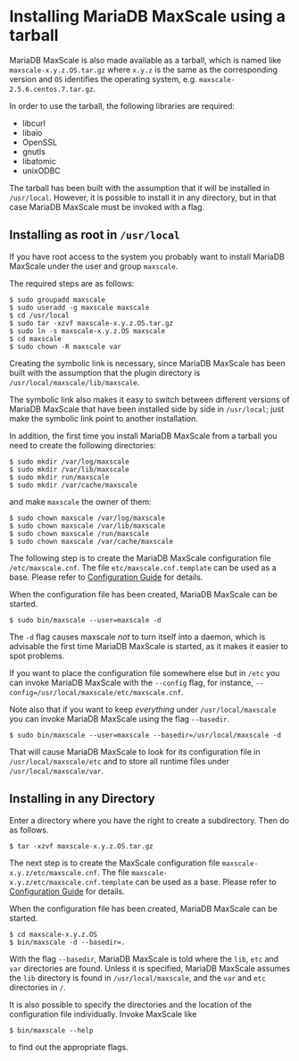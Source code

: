 # Installing MariaDB MaxScale using a tarball

MariaDB MaxScale is also made available as a tarball, which is named like
`maxscale-x.y.z.OS.tar.gz` where `x.y.z` is the same as the corresponding version and `OS`
identifies the operating system, e.g. `maxscale-2.5.6.centos.7.tar.gz`.

In order to use the tarball, the following libraries are required:

- libcurl
- libaio
- OpenSSL
- gnutls
- libatomic
- unixODBC

The tarball has been built with the assumption that it will be installed in `/usr/local`.
However, it is possible to install it in any directory, but in that case MariaDB MaxScale
must be invoked with a flag.

## Installing as root in `/usr/local`

If you have root access to the system you probably want to install MariaDB MaxScale under
the user and group `maxscale`.

The required steps are as follows:

    $ sudo groupadd maxscale
    $ sudo useradd -g maxscale maxscale
    $ cd /usr/local
    $ sudo tar -xzvf maxscale-x.y.z.OS.tar.gz
    $ sudo ln -s maxscale-x.y.z.OS maxscale
    $ cd maxscale
    $ sudo chown -R maxscale var

Creating the symbolic link is necessary, since MariaDB MaxScale has been built
with the assumption that the plugin directory is `/usr/local/maxscale/lib/maxscale`.

The symbolic link also makes it easy to switch between different versions of
MariaDB MaxScale that have been installed side by side in `/usr/local`;
just make the symbolic link point to another installation.

In addition, the first time you install MariaDB MaxScale from a tarball
you need to create the following directories:

    $ sudo mkdir /var/log/maxscale
    $ sudo mkdir /var/lib/maxscale
    $ sudo mkdir run/maxscale
    $ sudo mkdir /var/cache/maxscale

and make `maxscale` the owner of them:

    $ sudo chown maxscale /var/log/maxscale
    $ sudo chown maxscale /var/lib/maxscale
    $ sudo chown maxscale /run/maxscale
    $ sudo chown maxscale /var/cache/maxscale

The following step is to create the MariaDB MaxScale configuration file `/etc/maxscale.cnf`.
The file `etc/maxscale.cnf.template` can be used as a base.
Please refer to [Configuration Guide](Configuration-Guide.md) for details.

When the configuration file has been created, MariaDB MaxScale can be started.

    $ sudo bin/maxscale --user=maxscale -d

The `-d` flag causes maxscale _not_ to turn itself into a daemon,
which is advisable the first time MariaDB MaxScale is started, as it makes it easier to spot problems.

If you want to place the configuration file somewhere else but in `/etc`
you can invoke MariaDB MaxScale with the `--config` flag,
for instance, `--config=/usr/local/maxscale/etc/maxscale.cnf`.

Note also that if you want to keep _everything_ under `/usr/local/maxscale`
you can invoke MariaDB MaxScale using the flag `--basedir`.

    $ sudo bin/maxscale --user=maxscale --basedir=/usr/local/maxscale -d

That will cause MariaDB MaxScale to look for its configuration file in
`/usr/local/maxscale/etc` and to store all runtime files under `/usr/local/maxscale/var`.

## Installing in any Directory

Enter a directory where you have the right to create a subdirectory. Then do as follows.

    $ tar -xzvf maxscale-x.y.z.OS.tar.gz

The next step is to create the MaxScale configuration file `maxscale-x.y.z/etc/maxscale.cnf`.
The file `maxscale-x.y.z/etc/maxscale.cnf.template` can be used as a base.
Please refer to [Configuration Guide](Configuration-Guide.md) for details.

When the configuration file has been created, MariaDB MaxScale can be started.

    $ cd maxscale-x.y.z.OS
    $ bin/maxscale -d --basedir=.

With the flag `--basedir`, MariaDB MaxScale is told where the `lib`, `etc` and `var`
directories are found. Unless it is specified, MariaDB MaxScale assumes
the `lib` directory is found in `/usr/local/maxscale`,
and the `var` and `etc` directories in `/`.

It is also possible to specify the directories and the location of
the configuration file individually. Invoke MaxScale like

    $ bin/maxscale --help

to find out the appropriate flags.
